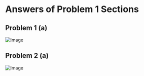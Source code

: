 # Answers of Problem 1 Sections

## Problem 1 (a)

![Image](https://github.com/user-attachments/assets/812fe953-ba89-4922-ab58-5356c050774a)

## Problem 2 (a)

![Image](https://github.com/user-attachments/assets/8d1eb05d-cd7e-4d6a-8ed3-a42adbf0a18f)

